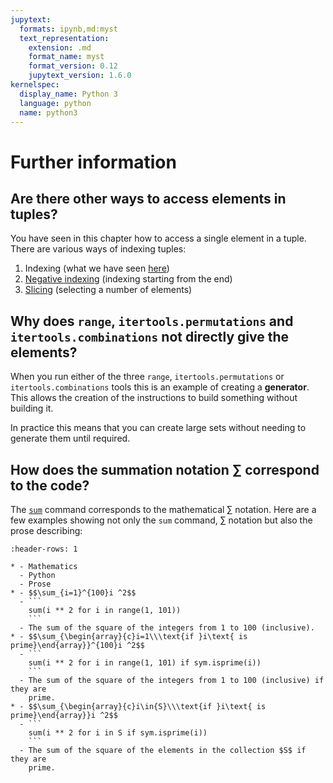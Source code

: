 ```yaml
---
jupytext:
  formats: ipynb,md:myst
  text_representation:
    extension: .md
    format_name: myst
    format_version: 0.12
    jupytext_version: 1.6.0
kernelspec:
  display_name: Python 3
  language: python
  name: python3
---
```


# Further information

## Are there other ways to access elements in tuples?

You have seen in this chapter how to access a single element in a tuple. There
are various ways of indexing tuples:

1. Indexing (what we have seen [here](how_to_access_particular_elements_in_a_tuple))
2. [Negative indexing](access_an_element_using_negative_indexing) (indexing starting from the end)
3. [Slicing](slice_an_iterable) (selecting a number of elements)

## Why does `range`, `itertools.permutations` and `itertools.combinations` not directly give the elements?

When you run either of the three `range`, `itertools.permutations` or
`itertools.combinations` tools this is an example of creating a **generator**.
This allows the creation of the instructions to build something without building
it.

In practice this means that you can create large sets without needing to generate
them until required.

## How does the summation notation $\sum$ correspond to the code?

The [`sum`](adding_items_in_a_tuple) command corresponds to the mathematical
$\sum$ notation. Here are a few examples showing not only the `sum` command,
$\sum$ notation but also the prose describing:

````{list-table}
:header-rows: 1

* - Mathematics
  - Python
  - Prose
* - $$\sum_{i=1}^{100}i ^2$$
  - ```
    sum(i ** 2 for i in range(1, 101))
    ```
  - The sum of the square of the integers from 1 to 100 (inclusive).
* - $$\sum_{\begin{array}{c}i=1\\\text{if }i\text{ is prime}\end{array}}^{100}i ^2$$
  - ```
    sum(i ** 2 for i in range(1, 101) if sym.isprime(i))
    ```
  - The sum of the square of the integers from 1 to 100 (inclusive) if they are
    prime.
* - $$\sum_{\begin{array}{c}i\in{S}\\\text{if }i\text{ is prime}\end{array}}i ^2$$
  - ```
    sum(i ** 2 for i in S if sym.isprime(i))
    ```
  - The sum of the square of the elements in the collection $S$ if they are
    prime.
````
